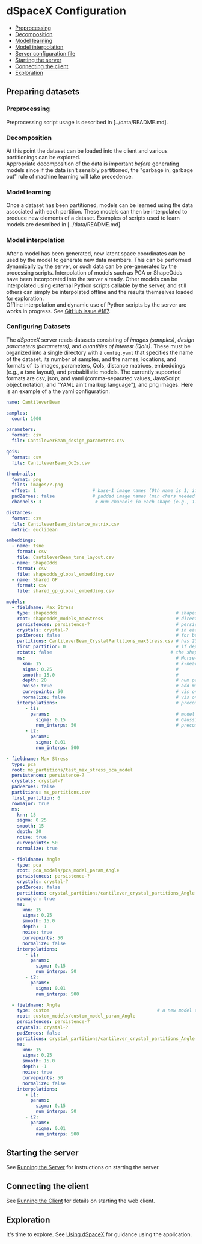 # dSpaceX Configuration

- [Preprocessing](#preprocessing)  
- [Decomposition](#decomposition)  
- [Model learning](#model-learning)  
- [Model interpolation](#model-interpolation)  
- [Server configuration file](#configuring-datasets)  
- [Starting the server](#starting-the-server)  
- [Connecting the client](#connecting-the-client)  
- [Exploration](#exploration)  

## Preparing datasets

### Preprocessing
Preprocessing script usage is described in [../data/README.md].

### Decomposition
At this point the dataset can be loaded into the client and various partitionings can be explored.  
Appropriate decomposition of the data is important _before_ generating models since if the data isn't sensibly partitioned, the "garbage in, garbage out" rule of machine learning will take precedence. 

### Model learning
Once a dataset has been partitioned, models can be learned using the data associated with each partition. These models can then be interpolated to produce new elements of a dataset. Examples of scripts used to learn models are described in [../data/README.md].

### Model interpolation
After a model has been generated, new latent space coordinates can be used by the model to generate new data members. This can be performed dynamically by the server, or such data can be pre-generated by the processing scripts. Interpolation of models such as PCA or ShapeOdds have been incorporated into the server already. Other models can be interpolated using external Python scripts callable by the server, and still others can simply be interpolated offline and the results themselves loaded for exploration.  
Offline interpolation and dynamic use of Python scripts by the server are works in progress. See [GitHub issue #187](https://github.com/SCIInstitute/dSpaceX/issues/187). 

### Configuring Datasets
The *dSpaceX* server reads datasets consisting of _images (samples)_, _design parameters (parameters)_, and _quantities of interest (QoIs)_. These must be organized into a single directory with a `config.yaml` that specifies the name of the dataset, its number of samples, and the names, locations, and formats of its images, parameters, QoIs, distance matrices, embeddings (e.g., a tsne layout), and probabilistic models. The currently supported formats are csv, json, and yaml (comma-separated values, JavaScript object notation, and "YAML ain't markup language"), and png images. Here is an example of a the yaml configuration:

```yaml
name: CantileverBeam

samples:
  count: 1000

parameters:
  format: csv
  file: CantileverBeam_design_parameters.csv

qois:
  format: csv
  file: CantileverBeam_QoIs.csv

thumbnails:
  format: png
  files: images/?.png
  offset: 1                     # base-1 image names (0th name is 1; if offset by 1000, names would start at 1000)
  padZeroes: false              # padded image names (min chars needed must represent offset + num_files)
  channels: 3                    # num channels in each shape (e.g., 1-greyscale, 3-RGB, 4-RGBA)

distances:
  format: csv
  file: CantileverBeam_distance_matrix.csv
  metric: euclidean

embeddings:
  - name: tsne
    format: csv
    file: CantileverBeam_tsne_layout.csv
  - name: ShapeOdds
    format: csv
    file: shapeodds_global_embedding.csv
  - name: Shared GP
    format: csv
    file: shared_gp_global_embedding.csv

models:
  - fieldname: Max Stress
    type: shapeodds                                            # shapeodds, pca, sharedgp, etc
    root: shapeodds_models_maxStress                           # directory of models for this field
    persistences: persistence-?                                # persistence files
    crystals: crystal-?                                        # in each persistence dir are its crystals
    padZeroes: false                                           # for both persistence and crystal dirs/files
    partitions: CantileverBeam_CrystalPartitions_maxStress.csv # has 20 lines of varying length and 20 persistence levels
    first_partition: 0                                         # if depth != -1 && num_persistences > 20, this is the first directory #
    rotate: false                                            # the shape produced by this model needs to be rotated 90 degrees clockwise to match samples (old ShapeWorks models need this)
    ms:                                                        # Morse-Smale parameters used to compute partitions
      knn: 15                                                  # k-nearest neighbors
      sigma: 0.25                                              # 
      smooth: 15.0                                             # 
      depth: 20                                                # num persistence levels; -1 means compute them all
      noise: true                                              # add mild noise to the field to ensure inequality
      curvepoints: 50                                          # vis only? Not sure if this matters for crystal partitions 
      normalize: false                                         # vis only? Not sure if this matters for crystal partitions
    interpolations:                                            # precomputed interps
       - i1:
         params:                                               # model interpolation parameters used
           sigma: 0.15                                         # Gaussian width
           num_interps: 50                                     # precomputed interps per crystal
       - i2:
         params:
           sigma: 0.01
           num_interps: 500

- fieldname: Max Stress
  type: pca
  root: ms_partitions/test_max_stress_pca_model
  persistences: persistence-?
  crystals: crystal-?
  padZeroes: false
  partitions: ms_partitions.csv
  first_partition: 6
  rowmajor: true
  ms:
    knn: 15
    sigma: 0.25
    smooth: 15
    depth: 20
    noise: true
    curvepoints: 50
    normalize: true

  - fieldname: Angle
    type: pca
    root: pca_models/pca_model_param_Angle
    persistences: persistence-?
    crystals: crystal-?
    padZeroes: false
    partitions: crystal_partitions/cantilever_crystal_partitions_Angle.csv
    rowmajor: true
    ms:
      knn: 15
      sigma: 0.25
      smooth: 15.0
      depth: -1
      noise: true
      curvepoints: 50
      normalize: false
    interpolations:
       - i1:
         params:
           sigma: 0.15
           num_interps: 50
       - i2:
         params:
           sigma: 0.01
           num_interps: 500

  - fieldname: Angle
    type: custom                                        # a new model type (no dynamic interpolation will be available, so precomputed should be provided)
    root: custom_models/custom_model_param_Angle
    persistences: persistence-?
    crystals: crystal-?
    padZeroes: false
    partitions: crystal_partitions/cantilever_crystal_partitions_Angle.csv
    ms:
      knn: 15
      sigma: 0.25
      smooth: 15.0
      depth: -1
      noise: true
      curvepoints: 50
      normalize: false
    interpolations:
       - i1:
         params:
           sigma: 0.15
           num_interps: 50
       - i2:
         params:
           sigma: 0.01
           num_interps: 500
```

## Starting the server
See [Running the Server](server.md#running-the-server) for instructions on starting the server.

## Connecting the client
See [Running the Client](../client/README.md#running) for details on starting the web client.

## Exploration
It's time to explore. See [Using dSpaceX](using.md) for guidance using the application.
